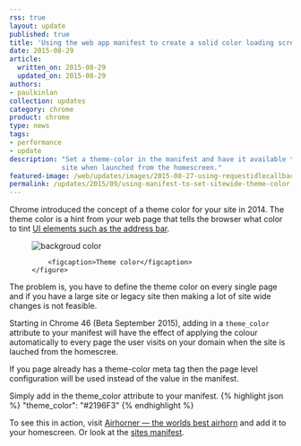 ```yaml
---
rss: true
layout: update
published: true
title: 'Using the web app manifest to create a solid color loading screen'
date: 2015-08-29
article:
  written_on: 2015-08-29
  updated_on: 2015-08-29
authors:
- paulkinlan
collection: updates
category: chrome
product: chrome
type: news
tags:
- performance
- update
description: "Set a theme-color in the manifest and have it available to all pages on your
             site when launched from the homescreen."
featured-image: /web/updates/images/2015-08-27-using-requestidlecallback/featured.jpg
permalink: /updates/2015/09/using-manifest-to-set-sitewide-theme-color.html
---
```


Chrome introduced the concept of a theme color for your site in 2014. The theme color
is a hint from your web page that tells the browser what color to tint
 [UI elements such as the address bar](additional-customizations.html).  

<div class="clear g-wide--full">
    <figure class="fluid">
        <img src="images/theme-color.png" alt="backgroud color">

        <figcaption>Theme color</figcaption>
    </figure>
</div>

<div class="clear"></div>

The problem is, you have to define the theme color on every single page and if 
you have a large site or legacy site then making a lot of site wide changes is not feasible.

Starting in Chrome 46 (Beta September 2015), adding in a `theme_color` attribute 
to your manifest will have the effect of applying the colour automatically 
to every page the user visits on your domain when the site is lauched from the homescree.  

If you page already has a theme-color meta tag then the page level configuration will 
be used instead of the value in the manifest.

Simply add in the theme_color attribute to your manifest.
{% highlight json %}
"theme_color": "#2196F3"
{% endhighlight %}

To see this in action, visit <a href="https://airhorner.com">Airhorner &mdash; the worlds best airhorn</a> 
and add it to your homescreen. Or look at the <a href="https://airhorner.com/manifest.json">sites manifest</a>.


